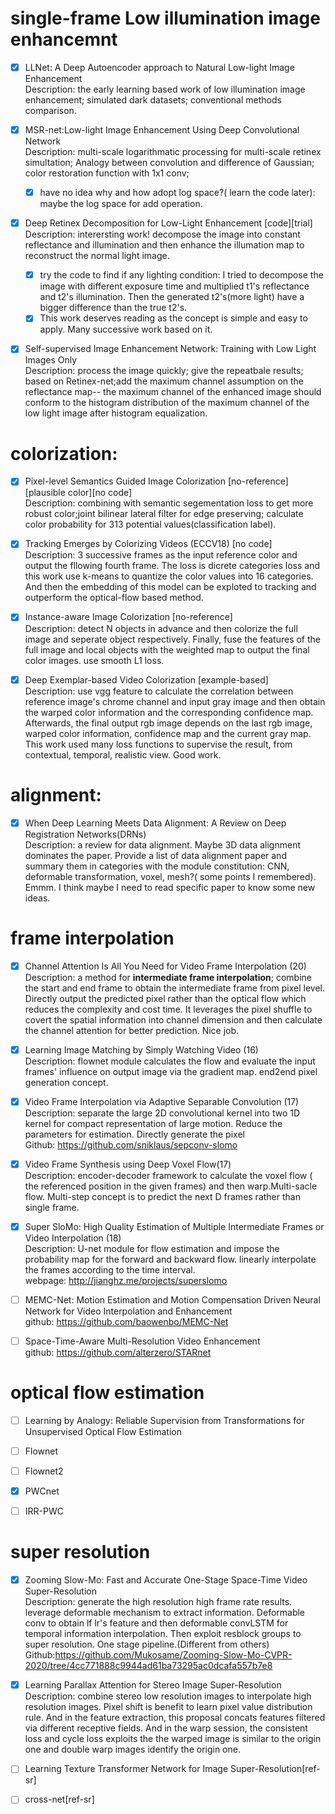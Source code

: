 # single-frame Low illumination image enhancemnt
 - [x] LLNet: A Deep Autoencoder approach to Natural Low-light Image
Enhancement  
      Description: the early learning based work of low illumination image enhancement; simulated dark datasets; conventional methods comparison. 
 - [x] MSR-net:Low-light Image Enhancement Using Deep Convolutional Network     
      Description: multi-scale logarithmatic processing for multi-scale retinex simultation; Analogy between convolution and difference of Gaussian; color restoration function with 1x1 conv; 
      - [x] have no idea why and how adopt log space?( learn the code later): maybe the log space for add operation.
 - [x] Deep Retinex Decomposition for Low-Light Enhancement  [code][trial]  
      Description: interersting work! decompose the image into constant reflectance and illumination and then enhance the illumation map to reconstruct the normal light image.
      - [x] try the code to find if any lighting condition: I tried to decompose the image with different exposure time and multiplied t1's reflectance and t2's illumination. Then the generated t2's(more light) have a bigger difference than the true t2's.
      - [x] This work deserves reading as the concept is simple and easy to apply. Many successive work based on it.
 - [x] Self-supervised Image Enhancement Network: Training with Low Light Images Only      
      Description: process the image quickly; give the repeatbale results; based on Retinex-net;add the maximum channel assumption on the reflectance map-- the maximum channel of the enhanced image should conform to the histogram distribution of the maximum channel of the low light image after histogram equalization.  


# colorization:
- [x] Pixel-level Semantics Guided Image Colorization [no-reference][plausible color][no code]  
      Description: combining with semantic segementation loss to get more robust color;joint bilinear lateral filter for edge preserving; calculate color probability for 313 potential values(classification label).

- [x] Tracking Emerges by Colorizing Videos (ECCV18) [no code]  
      Description: 3 successive frames as the input reference color and output the fllowing fourth frame. The loss is dicrete categories loss and this work use k-means to quantize the color values  into 16 categories. And then the embedding of this model can be exploted to tracking and outperform the optical-flow based method.

- [x] Instance-aware Image Colorization [no-reference]    
      Description: detect N objects in advance and then colorize the full image and seperate object respectively. Finally, fuse the features of the  full image and local objects with the weighted map to output the final color images. use smooth L1 loss.    

- [x] Deep Exemplar-based Video Colorization [example-based]     
      Description: use vgg feature to calculate the correlation between  reference image's chrome channel and input gray image and then obtain the warped color information and the corresponding confidence map. Afterwards, the final output rgb image depends on the last rgb image, warped color information, confidence map and the current gray map. This work used many loss functions to supervise the result, from contextual, temporal, realistic view. Good work. 


# alignment:
- [x] When Deep Learning Meets Data Alignment: A Review on Deep Registration Networks(DRNs)  
      Description: a review for data alignment. Maybe 3D data alignment  dominates the paper. Provide a list of data alignment paper and summary them in categories with the module constitution: CNN, deformable transformation, voxel, mesh?( some points I remembered). Emmm. I think maybe I need to read specific paper to know some new ideas.  
      
# frame interpolation  
- [x] Channel Attention Is All You Need for Video Frame Interpolation  (20)    
     Description: a method for **intermediate frame interpolation**; combine the start and end frame to obtain the intermediate frame from pixel level. Directly output the predicted pixel rather than the optical flow which reduces the complexity and cost time. It leverages the pixel shuffle to covert the spatial information into channel dimension and then calculate the channel attention for better prediction. Nice job.

- [x] Learning Image Matching by Simply Watching Video  (16)    
   Description: flownet module calculates  the flow and evaluate the input frames' influence on output image via the gradient map. end2end pixel generation concept.

- [x] Video Frame Interpolation via Adaptive Separable Convolution (17)    
   Description: separate the large 2D convolutional kernel into two 1D kernel for compact representation of large motion. Reduce the parameters for estimation. Directly generate the pixel    
   Github: https://github.com/sniklaus/sepconv-slomo   
   
- [x] Video Frame Synthesis using Deep Voxel Flow(17)    
   Description: encoder-decoder framework to calculate the voxel flow ( the referenced position in the given frames) and then warp.Multi-sacle flow. Multi-step concept is to predict the next D frames rather than single frame.    

- [x] Super SloMo: High Quality Estimation of Multiple Intermediate Frames or Video Interpolation (18)  
   Description: U-net module for flow estimation and impose the probability map for the forward and backward flow. linearly interpolate the frames according to the time interval.    
   webpage: http://jianghz.me/projects/superslomo   

- [ ] MEMC-Net: Motion Estimation and Motion Compensation Driven Neural Network for Video Interpolation and Enhancement  
  github: https://github.com/baowenbo/MEMC-Net  
  
- [ ] Space-Time-Aware Multi-Resolution Video Enhancement    
  github: https://github.com/alterzero/STARnet  
  
 

# optical flow estimation  
- [ ] Learning by Analogy: Reliable Supervision from Transformations
for Unsupervised Optical Flow Estimation  
- [ ] Flownet  
- [ ] Flownet2  
- [x] PWCnet   
- [ ] IRR-PWC  



  
   
 
     
# super resolution  
- [x]   Zooming Slow-Mo: Fast and Accurate One-Stage Space-Time Video  Super-Resolution      
     Description: generate the high resolution high frame rate results. leverage deformable mechanism to extract information. Deformable conv to obtain lf lr's feature and then deformable convLSTM for temporal information interpolation. Then exploit resblock groups to super resolution. One stage pipeline.(Different from others)
     Github:https://github.com/Mukosame/Zooming-Slow-Mo-CVPR-2020/tree/4cc771888c9944ad61ba73295ac0dcafa557b7e8  

- [x] Learning Parallax Attention for Stereo Image Super-Resolution    
 Description: combine stereo low resolution images to interpolate high resolution images. Pixel shift is benefit to learn pixel value distribution rule. And in the feature  extraction, this proposal concats features filtered via different receptive fields. And in the warp session, the consistent loss and cycle loss exploits the the warped image is similar to the origin one and double warp images identify the origin one. 


- [ ] Learning Texture Transformer Network for Image Super-Resolution[ref-sr]

- [ ] cross-net[ref-sr]


      
